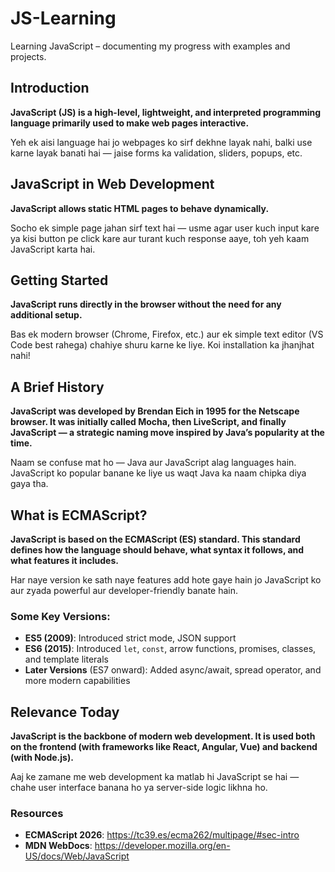 # JS-Learning
Learning JavaScript – documenting my progress with examples and projects.

## Introduction

**JavaScript (JS) is a high-level, lightweight, and interpreted programming language primarily used to make web pages interactive.**

Yeh ek aisi language hai jo webpages ko sirf dekhne layak nahi, balki use karne layak banati hai — jaise forms ka validation, sliders, popups, etc.

## JavaScript in Web Development

**JavaScript allows static HTML pages to behave dynamically.**

Socho ek simple page jahan sirf text hai — usme agar user kuch input kare ya kisi button pe click kare aur turant kuch response aaye, toh yeh kaam JavaScript karta hai.

## Getting Started

**JavaScript runs directly in the browser without the need for any additional setup.**

Bas ek modern browser (Chrome, Firefox, etc.) aur ek simple text editor (VS Code best rahega) chahiye shuru karne ke liye. Koi installation ka jhanjhat nahi!

## A Brief History

**JavaScript was developed by Brendan Eich in 1995 for the Netscape browser. It was initially called Mocha, then LiveScript, and finally JavaScript — a strategic naming move inspired by Java’s popularity at the time.**

Naam se confuse mat ho — Java aur JavaScript alag languages hain. JavaScript ko popular banane ke liye us waqt Java ka naam chipka diya gaya tha.

## What is ECMAScript?

**JavaScript is based on the ECMAScript (ES) standard. This standard defines how the language should behave, what syntax it follows, and what features it includes.**

Har naye version ke sath naye features add hote gaye hain jo JavaScript ko aur zyada powerful aur developer-friendly banate hain.

### Some Key Versions:

* **ES5 (2009)**: Introduced strict mode, JSON support
* **ES6 (2015)**: Introduced `let`, `const`, arrow functions, promises, classes, and template literals
* **Later Versions** (ES7 onward): Added async/await, spread operator, and more modern capabilities

## Relevance Today

**JavaScript is the backbone of modern web development. It is used both on the frontend (with frameworks like React, Angular, Vue) and backend (with Node.js).**

Aaj ke zamane me web development ka matlab hi JavaScript se hai — chahe user interface banana ho ya server-side logic likhna ho.

### Resources
* **ECMAScript 2026**: https://tc39.es/ecma262/multipage/#sec-intro
* **MDN WebDocs**: https://developer.mozilla.org/en-US/docs/Web/JavaScript